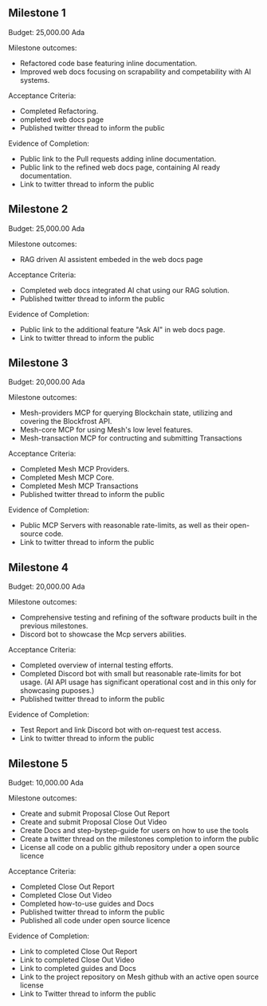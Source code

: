 ## Milestone 1
Budget: 25,000.00 Ada

Milestone outcomes:
- Refactored code base featuring inline documentation.
- Improved web docs focusing on scrapability and competability with AI systems.

Acceptance Criteria:
- Completed Refactoring.
- ompleted web docs page
- Published twitter thread to inform the public

Evidence of Completion:
- Public link to the Pull requests adding inline documentation.
- Public link to the refined web docs page, containing AI ready documentation.
- Link to twitter thread to inform the public


## Milestone 2
Budget: 25,000.00 Ada

Milestone outcomes:
- RAG driven AI assistent embeded in the web docs page

Acceptance Criteria:
- Completed web docs integrated AI chat using our RAG solution.
- Published twitter thread to inform the public 

Evidence of Completion:
- Public link to the additional feature "Ask AI" in web docs page.
- Link to twitter thread to inform the public


## Milestone 3
Budget: 20,000.00 Ada

Milestone outcomes:
- Mesh-providers MCP for querying Blockchain state, utilizing and covering the Blockfrost API.
- Mesh-core MCP for using Mesh's low level features.
- Mesh-transaction MCP for contructing and submitting Transactions

Acceptance Criteria:
- Completed Mesh MCP Providers.
- Completed Mesh MCP Core.
- Completed Mesh MCP Transactions
- Published twitter thread to inform the public

Evidence of Completion:
- Public MCP Servers with reasonable rate-limits, as well as their open- source code.
- Link to twitter thread to inform the public


## Milestone 4
Budget: 20,000.00 Ada

Milestone outcomes:
- Comprehensive testing and refining of the software products built in the previous milestones.
- Discord bot to showcase the Mcp servers abilities.

Acceptance Criteria:
- Completed overview of internal testing efforts.
- Completed Discord  bot with small but reasonable rate-limits for bot usage. (AI API usage has significant operational cost and in this only for showcasing puposes.)
- Published twitter thread to inform the public

Evidence of Completion:
- Test Report and link Discord bot with on-request test access.
- Link to twitter thread to inform the public

## Milestone 5
Budget: 10,000.00 Ada

Milestone outcomes:
- Create and submit Proposal Close Out Report
- Create and submit Proposal Close Out Video
- Create Docs and step-bystep-guide for users on how to use the tools
- Create a twitter thread on the milestones completion to inform the public
- License all code on a public github repository under a open source licence

Acceptance Criteria:
- Completed Close Out Report
- Completed Close Out Video
- Completed how-to-use guides and Docs
- Published twitter thread to inform the public
- Published all code under open source licence

Evidence of Completion:
- Link to completed Close Out Report
- Link to completed Close Out Video
- Link to completed guides and Docs
- Link to the project repository on Mesh github with an active open source license 
- Link to Twitter thread to inform the public